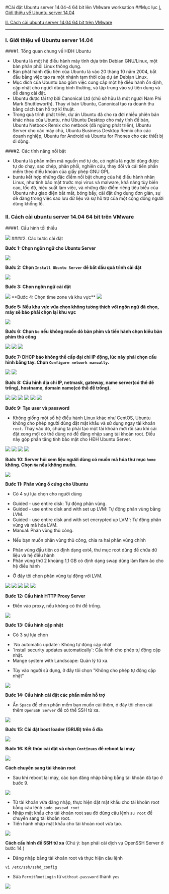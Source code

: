 #Cài đặt Ubuntu server 14.04-4 64 bit lên VMware worksation
##Mục lục
[I. Giới thiệu về Ubuntu server 14.04](#gioi-thieu)

[II. Cách cài ubuntu server 14.04 64 bit trên VMware](#cai-dat)

----

### <a name="gioi-thieu"></a>I. Giới thiệu về Ubuntu server 14.04
####1. Tổng quan chung về HĐH Ubuntu
- Ubuntu là một hệ điều hành máy tính dựa trên Debian GNU/Linux, một bản phân phối Linux thông dụng.
- Bản phát hành đầu tiên của Ubuntu là vào 20 tháng 10 năm 2004, bắt đầu bằng việc tạo ra một nhánh tạm thời của dự án Debian Linux.
- Mục đích của Ubuntu bao gồm việc cung cấp một hệ điều hành ổn định, cập nhật cho người dùng bình thường, và tập trung vào sự tiện dụng và dễ dàng cài đặt.
- Ubuntu được tài trợ bởi Canonical Ltd (chủ sở hữu là một người Nam Phi Mark Shuttleworth). Thay vì bán Ubuntu, Canonical tạo ra doanh thu bằng cách bán hỗ trợ kĩ thuật.
- Trong quá trình phát triển, dự án Ubuntu đã cho ra đời nhiều phiên bản khác nhau của Ubuntu, như Ubuntu Desktop cho máy tính để bàn, 
Ubuntu Netbook Remix cho netbook (đã ngừng phát triển), Ubuntu Server cho các máy chủ, Ubuntu Business Desktop Remix cho các doanh nghiệp, 
Ubuntu for Android và Ubuntu for Phones cho các thiết bị di động. 

####2. Các tính năng nổi bật

- Ubuntu là phần mềm mã nguồn mở tự do, có nghĩa là người dùng được tự do chạy, sao chép, phân phối, nghiên cứu, thay đổi và cải tiến phần mềm theo điều khoản của giấy phép GNU GPL.
- buntu kết hợp những đặc điểm nổi bật chung của hệ điều hành nhân Linux, như tính bảo mật trước mọi virus và malware, khả năng tùy biến cao, tốc độ, hiệu suất làm việc, 
và những đặc điểm riêng tiêu biểu của Ubuntu như giao diện bắt mắt, bóng bẩy, cài đặt ứng dụng đơn giản, sự dễ dàng trong việc sao lưu dữ liệu và sự hỗ trợ của một cộng đồng người dùng khổng lồ.

### <a name="cai-dat"></a>II. Cách cài ubuntu server 14.04 64 bit trên VMware
####1. Cấu hình tối thiểu

<img src="https://cloud.githubusercontent.com/assets/18635054/14889327/87ee89c8-0d88-11e6-884a-b7dd88d35149.png">
####2. Các bước cài đặt

**Bước 1: Chọn ngôn ngữ cho Ubuntu Server**

<img src="https://cloud.githubusercontent.com/assets/18635054/14889350/9bdca47e-0d88-11e6-80d7-a0709f9a9c9f.png">

**Bước 2: Chọn `Install Ubuntu Server` để bắt đầu quá trình cài đặt**

<img src="https://cloud.githubusercontent.com/assets/18635054/14889352/9edd833c-0d88-11e6-9f4e-092ecd5d08d4.png">

**Bước 3: Chọn ngôn ngữ cài đặt**

<img src="https://cloud.githubusercontent.com/assets/18635054/14889472/280ab3d2-0d89-11e6-8660-b18ee207a391.png">
**Bước 4: Chọn time zone và khu vực**

<img src="https://cloud.githubusercontent.com/assets/18635054/14889477/2a66885e-0d89-11e6-9f53-364f15c55115.png">

**Bước 5: Nếu khu vực vừa chọn không tương thích với ngôn ngữ đã chọn, máy sẽ báo phải chọn lại khu vực**

<img src="https://cloud.githubusercontent.com/assets/18635054/14889514/4641a9e6-0d89-11e6-9cbc-f5b53989f84f.png">

**Bước 6: Chọn `No` nếu không muốn dò bàn phím và tiến hành chọn kiểu bàn phím thủ công**

<img src="https://cloud.githubusercontent.com/assets/18635054/14889517/4a5793ec-0d89-11e6-9aa4-13a52ca0a58f.png">

<img src="https://cloud.githubusercontent.com/assets/18635054/14889519/503d2952-0d89-11e6-9ffb-77204e3937df.png">

<img src="https://cloud.githubusercontent.com/assets/18635054/14889588/9dac6edc-0d89-11e6-95f9-602c3bb34ec1.png">

**Bước 7: DHCP báo không thể cấp đại chỉ IP động, lúc này phải chọn cấu hình bằng tay. Chọn `Configure network manually`.**

<img src="https://cloud.githubusercontent.com/assets/18635054/14889591/a4e6b2de-0d89-11e6-8cec-22df86372e78.png">

<img src="https://cloud.githubusercontent.com/assets/18635054/14889624/c6fa2ba8-0d89-11e6-9e6d-a1a99eb41d8c.png">

**Bước 8: Cấu hình địa chỉ IP, netmask, gateway, name server(có thể để trống), hostname, domain name(có thể để trống).**

<img src="https://cloud.githubusercontent.com/assets/18635054/14889629/cbc01b84-0d89-11e6-9b4c-def629ac9044.png">

<img src="https://cloud.githubusercontent.com/assets/18635054/14889652/e89e827c-0d89-11e6-8e77-d1c1f7aaf5b9.png">

<img src="https://cloud.githubusercontent.com/assets/18635054/14889673/f9864840-0d89-11e6-8804-d8fb844a5652.png">

<img src="https://cloud.githubusercontent.com/assets/18635054/14889675/fd440b84-0d89-11e6-87ca-2507df44c587.png">

<img src="https://cloud.githubusercontent.com/assets/18635054/14889683/027a05f4-0d8a-11e6-9f41-a7ec7e47eef6.png">

<img src="https://cloud.githubusercontent.com/assets/18635054/14889722/219e2d52-0d8a-11e6-8b1e-c6511c55e52c.png">

**Bước 9: Tạo user và password**

- Không giống một số hệ điều hành Linux khác như CentOS, Ubuntu không cho phép người dùng đặt mật khẩu và sử dụng ngay tài khoản `root`. Thay vào đó, chúng ta phải
tạo một tài khoản mới rồi sau khi cài đặt xong mới có thể dùng nó để đăng nhập sang tài khoản root. Điều này góp phần tăng tính bảo mật cho HĐH Ubuntu Server.

<img src="https://cloud.githubusercontent.com/assets/18635054/14889743/385c86a6-0d8a-11e6-9e86-25e2209a6764.png">

<img src="https://cloud.githubusercontent.com/assets/18635054/14889752/3ecb10f2-0d8a-11e6-93da-30b136634b9a.png">

<img src="https://cloud.githubusercontent.com/assets/18635054/14889750/3ead6f02-0d8a-11e6-8b36-2d9c56b7e601.png">

<img src="https://cloud.githubusercontent.com/assets/18635054/14889753/3edc56d2-0d8a-11e6-8e55-866d228a8cb2.png">

**Bước 10: Server hỏi xem liệu người dùng có muốn mã hóa thư mục `home` không. Chọn `No` nếu không muốn.**

<img src="https://cloud.githubusercontent.com/assets/18635054/14889789/6dbd0c08-0d8a-11e6-980b-7bfa015a4593.png">

**Bước 11: Phân vùng ổ cứng cho Ubuntu**

- Có 4 sự lựa chọn cho người dùng
<ul>
<li>Guided - use entire disk: Tự động phân vùng.</li>
<li>Guided - use entire disk and with set up LVM: Tự động phân vùng bằng LVM.</li>
<li>Guided - use entire disk and with set encrypted up LVM`: Tự động phân vùng và mã hóa LVM.</li>
<li>Manual: Phân vùng thủ công.</li>
</ul>

- Nếu bạn muốn phân vùng thủ công, chia ra hai phân vùng chính
<ul>
<li>Phân vùng đầu tiên có định dạng ext4, thư mục root dùng để chứa dữ liệu và hệ điều hành</li>
<li>Phân vùng thứ 2 khoảng 1,1 GB có định dạng swap dùng làm Ram ảo cho hệ điều hành</li>
</ul>

- Ở đây tôi chọn phân vùng tự động với LVM.

<img src="https://cloud.githubusercontent.com/assets/18635054/14890749/0dfc6d8c-0d8e-11e6-822e-3cf98535b5c9.png">

<img src="https://cloud.githubusercontent.com/assets/18635054/14890751/0e0f565e-0d8e-11e6-8032-d40af7bb35e5.png">

<img src="https://cloud.githubusercontent.com/assets/18635054/14890753/0e36de90-0d8e-11e6-9362-2a562fb652ff.png">

<img src="https://cloud.githubusercontent.com/assets/18635054/14890750/0dfdda96-0d8e-11e6-8db5-535f2d9f3278.png">

<img src="https://cloud.githubusercontent.com/assets/18635054/14890748/0df6ea10-0d8e-11e6-9bb8-5a2ededc86b5.png">


**Bước 12: Cấu hình HTTP Proxy Server**

- Điền vào proxy, nếu không có thì để trống.

<img src="https://cloud.githubusercontent.com/assets/18635054/14889924/e18ae8e4-0d8a-11e6-82e5-dd2d450b97cd.png">

**Bước 13: Cấu hình cập nhật**

- Có 3 sự lựa chọn 
<ul>
<li>`No automatic update`: Không tự động cập nhật</li>
<li>`Install security updates automatically`: Cấu hình cho phép tự động cập nhật.</li>
<li>Mange system with Landscape: Quản lý từ xa.</li>
</ul>

- Tùy vào người sử dụng, ở đây tôi chọn "Không cho phép tự động cập nhật"

<img src="https://cloud.githubusercontent.com/assets/18635054/14889926/e2356a62-0d8a-11e6-8e73-40081927d330.png">

**Bước 14: Cấu hình cài đặt các phần mềm hỗ trợ**

- Ấn `Space` để chọn phần mềm bạn muốn cài thêm, ở đây tôi chọn cài thêm `OpenSSH Server` để có thể SSH từ xa.

<img src="https://cloud.githubusercontent.com/assets/18635054/14889928/e25f0caa-0d8a-11e6-831f-89c78d528d41.png">

**Bước 15: Cài đặt boot loader (GRUB) trên ổ đĩa**

<img src="https://cloud.githubusercontent.com/assets/18635054/14889955/fda32280-0d8a-11e6-86dc-9fac4509dbee.png">

**Bước 16: Kết thúc cài đặt và chọn `Continues` để reboot lại máy**

<img src="https://cloud.githubusercontent.com/assets/18635054/14889954/fda11c4c-0d8a-11e6-919a-b73540e70593.png">

**Cách chuyển sang tài khoản root**

- Sau khi reboot lại máy, các bạn đăng nhập bằng bằng tài khoản đã tạo ở bước 9.

<img src="https://cloud.githubusercontent.com/assets/18635054/14890047/519c6acc-0d8b-11e6-9776-eeee20f9c08b.png">

- Từ tài khoản vừa đăng nhập, thực hiện đặt mật khẩu cho tài khoản root bằng câu lệnh
`sudo passwd root`
- Nhập mật khẩu cho tài khoản root sau đó dùng câu lệnh `su root` để chuyển sang tài khoản root.
- Tiến hành nhập mật khẩu cho tài khoản root vừa tạo.

<img src="https://cloud.githubusercontent.com/assets/18635054/14890045/515c2700-0d8b-11e6-8554-253d72a0aec3.png">

**Cách cấu hình để SSH từ xa**
(Chú ý: bạn phải cài dịch vụ OpenSSH Server ở bước 14 )
- Đăng nhập bằng tài khoản root và thực hiện câu lệnh

`vi /etc/ssh/sshd_config`

- Sửa `PermitRootLogin` từ `without-password` thành `yes`

<img src="https://cloud.githubusercontent.com/assets/18635054/14890287/2f095802-0d8c-11e6-982f-701b00979e64.png">


